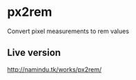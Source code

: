 # px2rem
Convert pixel measurements to rem values


## Live version

http://namindu.tk/works/px2rem/
